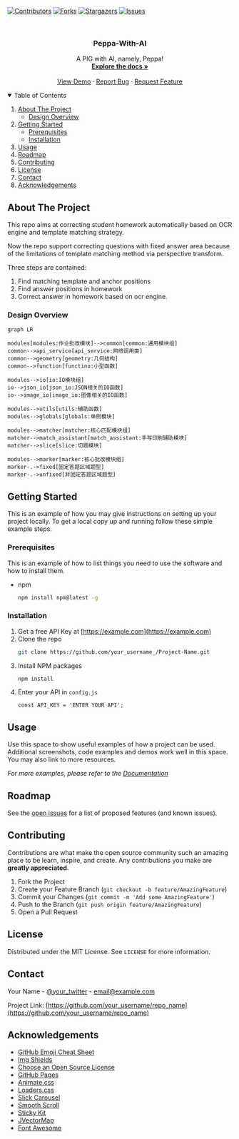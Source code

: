 
[![Contributors][contributors-shield]][contributors-url]
[![Forks][forks-shield]][forks-url]
[![Stargazers][stars-shield]][stars-url]
[![Issues][issues-shield]][issues-url]
<!-- [![MIT License][license-shield]][license-url]
[![LinkedIn][linkedin-shield]][linkedin-url] -->



<!-- PROJECT LOGO -->
<br />
<p align="center">
  <!-- <a href="https://github.com/DAMONYLY/readme_template">
    <img src="images/logo.png" alt="Logo" width="80" height="80">
  </a> -->

  <h3 align="center">Peppa-With-AI</h3>

  <p align="center">
    A PIG with AI, namely, Peppa!
    <br />
    <a href="https://github.com/DAMONYLY/readme_template"><strong>Explore the docs »</strong></a>
    <br />
    <br />
    <a href="https://github.com/DAMONYLY/readme_template">View Demo</a>
    ·
    <a href="https://github.com/DAMONYLY/readme_template/issues">Report Bug</a>
    ·
    <a href="https://github.com/DAMONYLY/readme_template/issues">Request Feature</a>
  </p>
</p>



<!-- TABLE OF CONTENTS -->
<details open="open">
  <summary>Table of Contents</summary>
  <ol>
    <li>
      <a href="#about-the-project">About The Project</a>
      <ul>
        <li><a href="#Design-Overview">Design Overview</a></li>
      </ul>
    </li>
    <li>
      <a href="#getting-started">Getting Started</a>
      <ul>
        <li><a href="#prerequisites">Prerequisites</a></li>
        <li><a href="#installation">Installation</a></li>
      </ul>
    </li>
    <li><a href="#usage">Usage</a></li>
    <li><a href="#roadmap">Roadmap</a></li>
    <li><a href="#contributing">Contributing</a></li>
    <li><a href="#license">License</a></li>
    <li><a href="#contact">Contact</a></li>
    <li><a href="#acknowledgements">Acknowledgements</a></li>
  </ol>
</details>



<!-- ABOUT THE PROJECT -->
## About The Project
This repo aims at correcting student homework automatically based on OCR engine and template matching strategy. 

Now the repo support correcting questions with fixed answer area because of the limitations of template matching method via perspective transform. 

Three steps are contained:
1. Find matching template and anchor positions 
2. Find answer positions in homework
3. Correct answer in homework based on ocr engine.

### Design Overview

```mermaid
graph LR

modules[modules:作业批改模块]-->common[common:通用模块组]
common-->api_service[api_service:网络调用类]
common-->geometry[geometry:几何结构]
common-->function[functino:小型函数]

modules-->io[io:IO模块组]
io-->json_io[json_io:JSON相关的IO函数]
io-->image_io[image_io:图像相关的IO函数]

modules-->utils[utils:辅助函数]
modules-->globals[globals:单例模块]

modules-->matcher[matcher:核心匹配模块组]
matcher-->match_assistant[match_assistant:手写印刷辅助模块]
matcher-->slice[slice:切题模块]

modules-->marker[marker:核心批改模块组]
marker-.->fixed[固定答题区域题型]
marker-.->unfixed[非固定答题区域题型]
```

<!-- GETTING STARTED -->
## Getting Started

This is an example of how you may give instructions on setting up your project locally.
To get a local copy up and running follow these simple example steps.

### Prerequisites

This is an example of how to list things you need to use the software and how to install them.
* npm
  ```sh
  npm install npm@latest -g
  ```

### Installation

1. Get a free API Key at [https://example.com](https://example.com)
2. Clone the repo
   ```sh
   git clone https://github.com/your_username_/Project-Name.git
   ```
3. Install NPM packages
   ```sh
   npm install
   ```
4. Enter your API in `config.js`
   ```JS
   const API_KEY = 'ENTER YOUR API';
   ```



<!-- USAGE EXAMPLES -->
## Usage

Use this space to show useful examples of how a project can be used. Additional screenshots, code examples and demos work well in this space. You may also link to more resources.

_For more examples, please refer to the [Documentation](https://example.com)_



<!-- ROADMAP -->
## Roadmap

See the [open issues](https://github.com/DAMONYLY/readme_template/issues) for a list of proposed features (and known issues).



<!-- CONTRIBUTING -->
## Contributing

Contributions are what make the open source community such an amazing place to be learn, inspire, and create. Any contributions you make are **greatly appreciated**.

1. Fork the Project
2. Create your Feature Branch (`git checkout -b feature/AmazingFeature`)
3. Commit your Changes (`git commit -m 'Add some AmazingFeature'`)
4. Push to the Branch (`git push origin feature/AmazingFeature`)
5. Open a Pull Request



<!-- LICENSE -->
## License

Distributed under the MIT License. See `LICENSE` for more information.



<!-- CONTACT -->
## Contact

Your Name - [@your_twitter](https://twitter.com/your_username) - email@example.com

Project Link: [https://github.com/your_username/repo_name](https://github.com/your_username/repo_name)



<!-- ACKNOWLEDGEMENTS -->
## Acknowledgements
* [GitHub Emoji Cheat Sheet](https://www.webpagefx.com/tools/emoji-cheat-sheet)
* [Img Shields](https://shields.io)
* [Choose an Open Source License](https://choosealicense.com)
* [GitHub Pages](https://pages.github.com)
* [Animate.css](https://daneden.github.io/animate.css)
* [Loaders.css](https://connoratherton.com/loaders)
* [Slick Carousel](https://kenwheeler.github.io/slick)
* [Smooth Scroll](https://github.com/cferdinandi/smooth-scroll)
* [Sticky Kit](http://leafo.net/sticky-kit)
* [JVectorMap](http://jvectormap.com)
* [Font Awesome](https://fontawesome.com)





<!-- MARKDOWN LINKS & IMAGES -->
<!-- https://www.markdownguide.org/basic-syntax/#reference-style-links -->
[contributors-shield]: https://img.shields.io/github/contributors/DAMONYLY/readme_template.svg?style=for-the-badge
[contributors-url]: https://github.com/DAMONYLY/readme_template/graphs/contributors
[forks-shield]: https://img.shields.io/github/forks/DAMONYLY/readme_template.svg?style=for-the-badge
[forks-url]: https://github.com/DAMONYLY/readme_template/network/members
[stars-shield]: https://img.shields.io/github/stars/DAMONYLY/readme_template.svg?style=for-the-badge
[stars-url]: https://github.com/DAMONYLY/readme_template/stargazers
[issues-shield]: https://img.shields.io/github/issues/DAMONYLY/readme_template.svg?style=for-the-badge
[issues-url]: https://github.com/DAMONYLY/readme_template/issues
[license-shield]: https://img.shields.io/github/license/DAMONYLY/readme_template.svg?style=for-the-badge
[license-url]: https://github.com/DAMONYLY/readme_template/blob/master/LICENSE.txt
[linkedin-shield]: https://img.shields.io/badge/-LinkedIn-black.svg?style=for-the-badge&logo=linkedin&colorB=555
[linkedin-url]: https://linkedin.com/in/DAMONYLY
[product-screenshot]: images/screenshot.png
